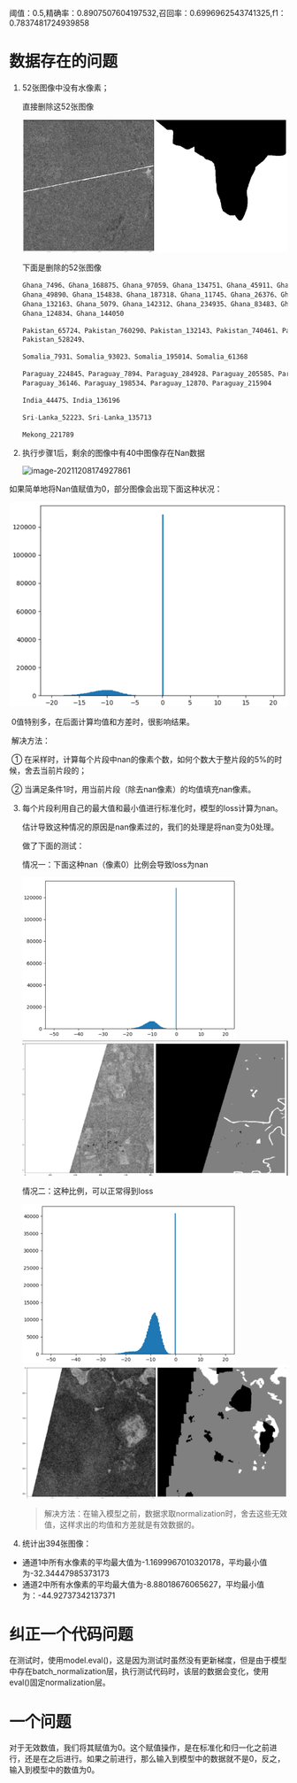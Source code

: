 阈值：0.5,精确率：0.8907507604197532,召回率：0.6996962543741325,f1：0.7837481724939858

# 数据存在的问题

1. 52张图像中没有水像素；

   直接删除这52张图像

   ![image-20211208172812247](周报.assets/image-20211208172812247.png)

   下面是删除的52张图像

   ```python
   Ghana_7496、Ghana_168875、Ghana_97059、Ghana_134751、Ghana_45911、Ghana_146222、Ghana_167233、Ghana_194723
   Ghana_49890、Ghana_154838、Ghana_187318、Ghana_11745、Ghana_26376、Ghana_156478、Ghana_277、Ghana_161233
   Ghana_132163、Ghana_5079、Ghana_142312、Ghana_234935、Ghana_83483、Ghana_128663、Ghana_53713、Ghana_264787
   Ghana_124834、Ghana_144050
   ```

   ```python
   Pakistan_65724、Pakistan_760290、Pakistan_132143、Pakistan_740461、Pakistan_336228、Pakistan_210595
   Pakistan_528249、
   ```

   ```python
   Somalia_7931、Somalia_93023、Somalia_195014、Somalia_61368
   ```

   ```python
   Paraguay_224845、Paraguay_7894、Paraguay_284928、Paraguay_205585、Paraguay_40936、Paraguay_36015
   Paraguay_36146、Paraguay_198534、Paraguay_12870、Paraguay_215904
   ```

   ```python
   India_44475、India_136196
   ```

   ```python
   Sri-Lanka_52223、Sri-Lanka_135713
   ```

   ```python
   Mekong_221789
   ```

2. 执行步骤1后，剩余的图像中有40中图像存在Nan数据

   ![image-20211208174927861](周报.assets/image-20211208174927861.png)

如果简单地将Nan值赋值为0，部分图像会出现下面这种状况：

![image-20211208175823937](周报.assets/image-20211208175823937.png)

​	0值特别多，在后面计算均值和方差时，很影响结果。

​	解决方法：

​	① 在采样时，计算每个片段中nan的像素个数，如何个数大于整片段的5%的时候，舍去当前片段的；

​	② 当满足条件1时，用当前片段（除去nan像素）的均值填充nan像素。

3. 每个片段利用自己的最大值和最小值进行标准化时，模型的loss计算为nan。

   估计导致这种情况的原因是nan像素过的，我们的处理是将nan变为0处理。

   做了下面的测试：

   情况一：下面这种nan（像素0）比例会导致loss为nan

   <img src="周报.assets/image-20211208195822038.png" alt="image-20211208195822038" style="zoom:50%;" />

   <img src="周报.assets/image-20211208195903965.png" alt="image-20211208195903965" style="zoom:50%;" />

   情况二：这种比例，可以正常得到loss

   <img src="周报.assets/image-20211208200043891.png" alt="image-20211208200043891" style="zoom:50%;" />

   <img src="周报.assets/image-20211208200106501.png" alt="image-20211208200106501" style="zoom:50%;" />

   

   > 解决方法：在输入模型之前，数据求取normalization时，舍去这些无效值，这样求出的均值和方差就是有效数据的。

4. 统计出394张图像：

- 通道1中所有水像素的平均最大值为-1.1699967010320178，平均最小值为-32.34447985373173
- 通道2中所有水像素的平均最大值为-8.88018676065627，平均最小值为：-44.92737342137371

# 纠正一个代码问题

在测试时，使用model.eval()，这是因为测试时虽然没有更新梯度，但是由于模型中存在batch_normalization层，执行测试代码时，该层的数据会变化，使用eval()固定normalization层。

# 一个问题

对于无效数值，我们将其赋值为0。这个赋值操作，是在标准化和归一化之前进行，还是在之后进行。如果之前进行，那么输入到模型中的数据就不是0，反之，输入到模型中的数值为0。

